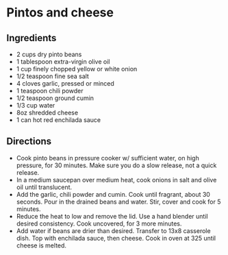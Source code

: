 Pintos and cheese
=================

Ingredients
-----------

- 2 cups dry pinto beans
- 1 tablespoon extra-virgin olive oil
- 1 cup finely chopped yellow or white onion
- 1/2 teaspoon fine sea salt
- 4 cloves garlic, pressed or minced
- 1 teaspoon chili powder
- 1/2 teaspoon ground cumin
- 1/3 cup water
- 8oz shredded cheese
- 1 can hot red enchilada sauce

Directions
----------
- Cook pinto beans in pressure cooker w/ sufficient water, on high pressure, for 30 minutes. Make sure you do a slow release, not a quick release.
- In a medium saucepan over medium heat, cook onions in salt and olive oil until translucent.
- Add the garlic, chili powder and cumin. Cook until fragrant, about 30 seconds. Pour in the drained beans and water. Stir, cover and cook for 5 minutes.
- Reduce the heat to low and remove the lid. Use a hand blender until desired consistency. Cook uncovered, for 3 more minutes.
- Add water if beans are drier than desired. Transfer to 13x8 casserole dish. Top with enchilada sauce, then cheese. Cook in oven at 325 until cheese is melted.
